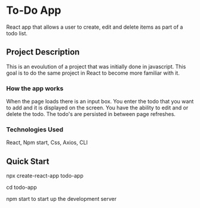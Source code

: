# To-Do App

React app that allows a user to create, edit and delete items as part of a todo list.

## Project Description

This is an evoulution of a project that was initially done in javascript. This goal is to do the same project in React to become more familiar with it.

### How the app works

When the page loads there is an input box.  You enter the todo that you want to add and it is displayed on the screen.  You have the ability to edit and or delete the todo.  The todo's are persisted in between page refreshes.

### Technologies Used

React, 
Npm start, 
Css,
Axios, 
CLI

## Quick Start

npx create-react-app todo-app

cd todo-app

npm start to start up the development server


